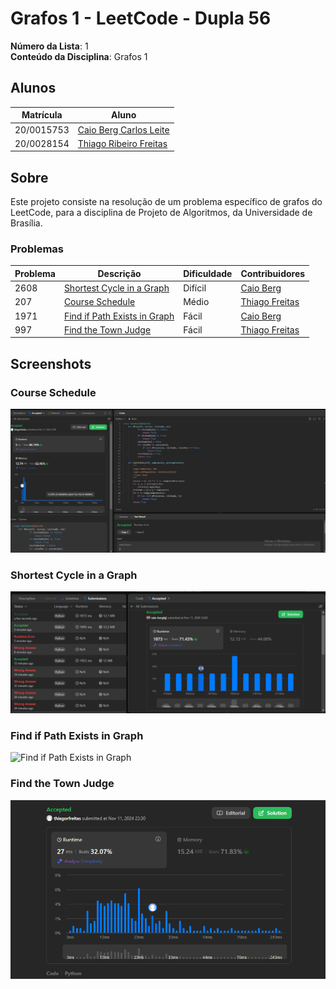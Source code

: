 # Grafos 1 - LeetCode - Dupla 56

**Número da Lista**: 1<br>
**Conteúdo da Disciplina**: Grafos 1<br>

## Alunos
|Matrícula | Aluno |
| -- | -- |
| 20/0015753  |  [Caio Berg Carlos Leite](https://github.com/Caio-bergbjj) |
| 20/0028154 |  [Thiago Ribeiro Freitas](https://github.com/thiagorfreitas) |

## Sobre 
Este projeto consiste na resolução de um problema específico de grafos do LeetCode, para a disciplina de Projeto de Algoritmos, da Universidade de Brasília.

### Problemas

|Problema | Descrição | Dificuldade| Contribuidores
| -- | -- | -- | -- |
| 2608  |  [Shortest Cycle in a Graph](https://leetcode.com/problems/shortest-cycle-in-a-graph/) | Difícil | [Caio Berg](https://github.com/Caio-bergbjj) |
| 207  |  [Course Schedule](https://leetcode.com/problems/course-schedule/) | Médio | [Thiago Freitas](https://github.com/thiagorfreitas) |
| 1971 | [Find if Path Exists in Graph](https://leetcode.com/problems/find-if-path-exists-in-graph/) | Fácil | [Caio Berg](https://github.com/Caio-bergbjj) |
| 997  |  [Find the Town Judge](https://leetcode.com/problems/find-the-town-judge/) | Fácil | [Thiago Freitas](https://github.com/thiagorfreitas) |

## Screenshots

### Course Schedule
![207 Course Schedule](./207_Course_Schedule/207_Success.png)

### Shortest Cycle in a Graph
![2608 Shortest Cycle in a Graph](./2608_Shortest%20Cycle%20in%20a%20Graph//2608_Succes.png)

### Find if Path Exists in Graph
![Find if Path Exists in Graph](./1971_Find_if_Path_Exists_in_Graph/)

### Find the Town Judge
![Find the Town Judge](./997_Find_The_Town_Judge/997_Success.png)





